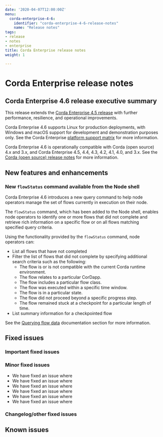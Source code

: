 ```yaml
---
date: '2020-04-07T12:00:00Z'
menu:
  corda-enterprise-4-6:
    identifier: "corda-enterprise-4-6-release-notes"
    name: "Release notes"
tags:
- release
- notes
- enterprise
title: Corda Enterprise release notes
weight: 1

---
```



# Corda Enterprise release notes




## Corda Enterprise 4.6 release executive summary

This release extends the [Corda Enterprise 4.5 release](../4.5/release-notes-enterprise.md) with further performance, resilience, and operational improvements.

Corda Enterprise 4.6 supports Linux for production deployments, with Windows and macOS support for development and demonstration purposes only. See the Corda Enterprise [platform support matrix](platform-support-matrix.md) for more information.

Corda Enterprise 4.6 is operationally compatible with Corda (open source) 4.x and 3.x, and Corda Enterprise 4.5, 4.4, 4.3, 4.2, 4.1, 4.0, and 3.x. See the [Corda (open source) release notes](../../corda-os/4.6/release-notes.md) for more information.

## New features and enhancements

### New `flowStatus` command available from the Node shell

Corda Enterprise 4.6 introduces a new query command to help node operators manage the set of flows currently in execution on their node.

The `flowStatus` command, which has been added to the Node shell, enables node operators to identify one or more flows that did not complete and retrieve rich information on a specific flow or on all flows matching specified query criteria.

Using the functionality provided by the `flowStatus` command, node operators can:

* List all flows that have not completed
* Filter the list of flows that did not complete by specifying additional search criteria such as the following:
	* The flow is or is not compatible with the current Corda runtime environment.
	* The flow relates to a particular CorDapp.
	* The flow includes a particular flow class.
	* The flow was executed within a specific time window.
	* The flow is in a particular state.
	* The flow did not proceed beyond a specific progress step.
	* The flow remained stuck at a checkpoint for a particular length of time.
* List summary information for a checkpointed flow

See the [Querying flow data](../node/operating/querying-flow-data.md) documentation section for more information.


## Fixed issues

### Important fixed issues

### Minor fixed issues

* We have fixed an issue where 
* We have fixed an issue where
* We have fixed an issue where
* We have fixed an issue where
* We have fixed an issue where
* We have fixed an issue where

###  Changelog/other fixed issues


## Known issues
